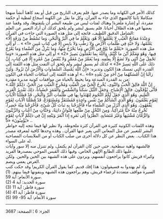 ------------------------------------------------------------------------

كذلك الأمر في الكهانة وما يصدر عنها. فلم يعرف التاريخ من قبل أو بعد
كاهنا أنشأ منهجا متكاملا ثابتا كالمنهج الذي جاء به القرآن. وكل ما نقل عن
الكهنة أسجاع لفظية أو حكمة مفردة، أو إشارة ملغزة! وهناك لفتات ليس من
طبيعة البشر أن يلتفتوها، وقد وقفنا عند بعضها في هذه الظلال أحيانا. فلم
يسبق لبشر ولم يلحق كذلك أن أراد التعبير عن العلم الشامل الدقيق اللطيف،
فاتجه إلى مثل هذه الصورة التي جاءت في القرآن:  
«وَعِنْدَهُ مَفاتِحُ الْغَيْبِ لا يَعْلَمُها إِلَّا هُوَ، وَيَعْلَمُ ما فِي الْبَرِّ وَالْبَحْرِ، وَما تَسْقُطُ
مِنْ وَرَقَةٍ إِلَّا يَعْلَمُها، وَلا حَبَّةٍ فِي ظُلُماتِ الْأَرْضِ وَلا رَطْبٍ وَلا يابِسٍ إِلَّا فِي كِتابٍ
مُبِينٍ «1» » .. أو إلى مثل هذه الصورة: «يَعْلَمُ ما يَلِجُ فِي الْأَرْضِ وَما يَخْرُجُ
مِنْها، وَما يَنْزِلُ مِنَ السَّماءِ وَما يَعْرُجُ فِيها، وَهُوَ مَعَكُمْ أَيْنَ ما كُنْتُمْ، وَاللَّهُ بِما
تَعْمَلُونَ بَصِيرٌ «2» » أو إلى مثل هذه الصورة: «وَما تَحْمِلُ مِنْ أُنْثى وَلا تَضَعُ إِلَّا
بِعِلْمِهِ. وَما يُعَمَّرُ مِنْ مُعَمَّرٍ وَلا يُنْقَصُ مِنْ عُمُرِهِ إِلَّا فِي كِتابٍ. إِنَّ ذلِكَ عَلَى اللَّهِ
يَسِيرٌ «3» » كذلك لم يسبق لبشر ولم يلحق أن التفت مثل هذه اللفتة إلى القدرة
التي تمسك هذا الكون وتدبره: «إِنَّ اللَّهَ يُمْسِكُ السَّماواتِ وَالْأَرْضَ أَنْ تَزُولا. وَلَئِنْ
زالَتا إِنْ أَمْسَكَهُما مِنْ أَحَدٍ مِنْ بَعْدِهِ «4» ..» أو هذه اللفتة إلى انبثاقات
الحياة في الكون من يد القدرة المبدعة وما يحيط بالحياة من موافقات كونية
مدبرة مقدرة:  
«إِنَّ اللَّهَ فالِقُ الْحَبِّ وَالنَّوى، يُخْرِجُ الْحَيَّ مِنَ الْمَيِّتِ وَمُخْرِجُ الْمَيِّتِ مِنَ الْحَيِّ. ذلِكُمُ
اللَّهُ. فَأَنَّى تُؤْفَكُونَ. فالِقُ الْإِصْباحِ. وَجَعَلَ اللَّيْلَ سَكَناً وَالشَّمْسَ وَالْقَمَرَ حُسْباناً،
ذلِكَ تَقْدِيرُ الْعَزِيزِ الْعَلِيمِ. وَهُوَ الَّذِي جَعَلَ لَكُمُ النُّجُومَ لِتَهْتَدُوا بِها فِي ظُلُماتِ
الْبَرِّ وَالْبَحْرِ، قَدْ فَصَّلْنَا الْآياتِ لِقَوْمٍ يَعْلَمُونَ. وَهُوَ الَّذِي أَنْشَأَكُمْ مِنْ نَفْسٍ واحِدَةٍ
فَمُسْتَقَرٌّ وَمُسْتَوْدَعٌ، قَدْ فَصَّلْنَا الْآياتِ لِقَوْمٍ يَفْقَهُونَ. وَهُوَ الَّذِي أَنْزَلَ مِنَ السَّماءِ ماء
فَأَخْرَجْنا بِهِ نَباتَ كُلِّ شَيْءٍ، فَأَخْرَجْنا مِنْهُ خَضِراً، نُخْرِجُ مِنْهُ حَبًّا مُتَراكِباً، وَمِنَ
النَّخْلِ مِنْ طَلْعِها قِنْوانٌ دانِيَةٌ، وَجَنَّاتٍ مِنْ أَعْنابٍ وَالزَّيْتُونَ وَالرُّمَّانَ مُشْتَبِهاً وَغَيْرَ
مُتَشابِهٍ. انْظُرُوا إِلى ثَمَرِهِ إِذا أَثْمَرَ وَيَنْعِهِ إِنَّ فِي ذلِكُمْ لَآياتٍ لِقَوْمٍ يُؤْمِنُونَ» «5»
..  
وهذه اللفتات الكونية كثيرة في القرآن كثرة ملحوظة، ولا نظير لها فيما تتجه
إليه خواطر البشر للتعبير عن مثل المعاني التي يعبر عنها القرآن.. وهذه
وحدها كافية لمعرفة مصدر هذا الكتاب.. بغض النظر عن كل دلالة أخرى من صلب
الكتاب أو من الملابسات المصاحبة له على السواء.  
فالشبهة واهية سطحية. حتى حين كان القرآن لم يكتمل، ولم تتنزل منه إلا سور
وآيات عليها ذلك الطابع الإلهي الخاص، وفيها ذلك القبس الموحي بمصدرها
الفريد.  
وكبراء قريش كانوا يراجعون أنفسهم، ويردون على هذه الشبهة بين الحين
والحين. ولكن الغرض يعمي ويصم.  
وإذ لم يهتدوا به فسيقولون: هذا إفك قديم. كما يقول القرآن الكريم! وقد حكت
كتب السيرة مواقف متعددة لزعماء قريش، وهم يراجعون هذه الشبهة وينفونها
فيما بينهم. (1) سورة الأنعام: آية 59.  
(2) سورة الحديد: آية 4  
(3) سورة فاطر: آية 11  
(4) سورة فاطر: آية 41  
(5) سورة الأنعام: آية 95- 99

------------------------------------------------------------------------

الجزء: 6 ¦ الصفحة: 3687
